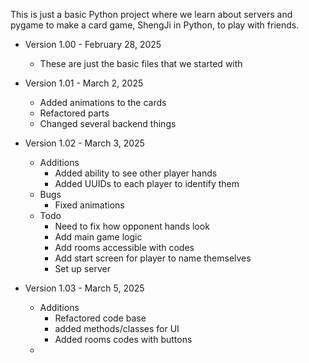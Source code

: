 This is just a basic Python project where we learn about servers and pygame to make a card game, ShengJi in Python, to play with friends.

- Version 1.00 - February 28, 2025
  - These are just the basic files that we started with

- Version 1.01 - March 2, 2025
  - Added animations to the cards
  - Refactored parts
  - Changed several backend things

- Version 1.02 - March 3, 2025
  - Additions
    - Added ability to see other player hands
    - Added UUIDs to each player to identify them
  - Bugs
    - Fixed animations 
  - Todo
    - Need to fix how opponent hands look
    - Add main game logic
    - Add rooms accessible with codes
    - Add start screen for player to name themselves
	- Set up server 
- Version 1.03 - March 5, 2025
  - Additions
    - Refactored code base 
    - added methods/classes for UI 
    - Added rooms codes with buttons
  - 
